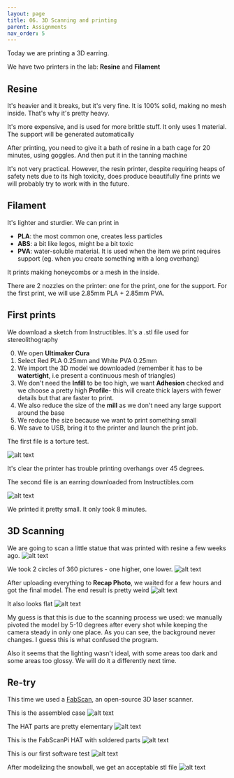 ```yaml
---
layout: page
title: 06. 3D Scanning and printing
parent: Assignments
nav_order: 5
---
```


Today we are printing a 3D earring.

We have two printers in the lab: **Resine** and **Filament**

## Resine
It's heavier and it breaks, but it's very fine.
It is 100% solid, making no mesh inside. That's why it's pretty heavy.

It's more expensive, and is used for more brittle stuff. 
It only uses 1 material. The support will be generated automatically

After printing, you need to give it a bath of resine in a bath cage for 20 minutes, using goggles. 
And then put it in the tanning machine

It's not very practical. However, the resin printer, despite requiring heaps of safety nets due to its high toxicity, does produce beautifully fine prints we will probably try to work with in the future.

## Filament
It's lighter and sturdier. We can print in 
- **PLA**: the most common one, creates less particles
- **ABS**: a bit like legos, might be a bit toxic
- **PVA**: water-soluble material. It is used when the item we print requires support (eg. when you create something with a long overhang)

It prints making honeycombs or a mesh in the inside.

There are 2 nozzles on the printer: one for the print, one for the support. For the first print, we will use 2.85mm PLA + 2.85mm PVA.

## First prints
We download a sketch from Instructibles. It's a .stl file used for stereolithography

0. We open **Ultimaker Cura**
1. Select Red PLA 0.25mm and White PVA 0.25mm
2. We import the 3D model we downloaded (remember it has to be **watertight**, i.e present a continuous mesh of triangles)
3. We don't need the **Infill** to be too high, we want **Adhesion** checked and we choose a pretty high **Profile**- this will create thick layers with fewer details but that are faster to print.
4. We also reduce the size of the **mill** as we don't need any large support around the base
5. We reduce the size because we want to print something small
6. We save to USB, bring it to the printer and launch the print job.

The first file is a torture test.


![alt text]({{site.baseurl}}/assets/images/06-01-torture-test.png "torture test")

It's clear the printer has trouble printing overhangs over 45 degrees.

The second file is an earring downloaded from Instructibles.com

![alt text]({{site.baseurl}}/assets/images/06-02-earring.png "earring")

We printed it pretty small. It only took 8 minutes.

## 3D Scanning

We are going to scan a little statue that was printed with resine a few weeks ago.
![alt text]({{site.baseurl}}/assets/images/06-03-original.png "original")

We took 2 circles of 360 pictures - one higher, one lower.
![alt text]({{site.baseurl}}/assets/images/06-04-shots.png "shots")

After uploading everything to **Recap Photo**, we waited for a few hours and got the final model.
The end result is pretty weird
![alt text]({{site.baseurl}}/assets/images/06-05-final-model.png "final-model")

It also looks flat
![alt text]({{site.baseurl}}/assets/images/06-06-final-model-side.png "final-model-side")

My guess is that this is due to the scanning process we used: we manually pivoted the model by 5-10 degrees after every shot while keeping the camera steady in only one place. As you can see, the background never changes. I guess this is what confused the program.

Also it seems that the lighting wasn't ideal, with some areas too dark and some areas too glossy.
We will do it a differently next time.

## Re-try

This time we used a [FabScan](https://fabscan.org/), an open-source 3D laser scanner.

This is the assembled case
![alt text]({{site.baseurl}}/assets/images/scan/scan1.jpg "scan1")

The HAT parts are pretty elementary
![alt text]({{site.baseurl}}/assets/images/scan/scan2.png "scan2")

This is the FabScanPi HAT with soldered parts
![alt text]({{site.baseurl}}/assets/images/scan/scan3.png "scan3")

This is our first software test
![alt text]({{site.baseurl}}/assets/images/scan/scan4.png "scan4")

After modelizing the snowball, we get an acceptable stl file
![alt text]({{site.baseurl}}/assets/images/scan/scan5.png "scan5")

